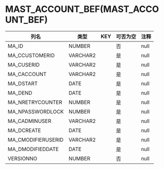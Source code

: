 # MAST_ACCOUNT_BEF(MAST_ACCOUNT_BEF)
| 列名   | 类型   | KEY  | 可否为空 | 注释   |
| ---- | ---- | ---- | ---- | ---- |
|MA_ID|NUMBER||否|null|
|MA_CCUSTOMERID|VARCHAR2||是|null|
|MA_CUSERID|VARCHAR2||是|null|
|MA_CACCOUNT|VARCHAR2||是|null|
|MA_DSTART|DATE||是|null|
|MA_DEND|DATE||是|null|
|MA_NRETRYCOUNTER|NUMBER||是|null|
|MA_NPASSWORDLOCK|NUMBER||是|null|
|MA_CADMINUSER|VARCHAR2||是|null|
|MA_DCREATE|DATE||是|null|
|MA_CMODIFIERUSERID|VARCHAR2||是|null|
|MA_DMODIFIEDDATE|DATE||是|null|
|VERSIONNO|NUMBER||否|null|
